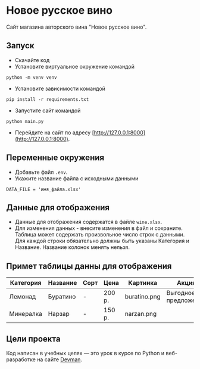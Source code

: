 # Новое русское вино

Сайт магазина авторского вина "Новое русское вино".

## Запуск

- Скачайте код
- Установите виртуальное окружение командой 
```
python -m venv venv
```
- Установите зависимости командой 
```
pip install -r requirements.txt
```
- Запустите сайт командой
```
python main.py
```
- Перейдите на сайт по адресу [http://127.0.0.1:8000](http://127.0.0.1:8000).

## Переменные окружения

- Добавьте файл `.env`.
- Укажите название файла с исходными данными
```
DATA_FILE = 'имя_файла.xlsx'
```

## Данные для отображения

- Данные для отображения содержатся в файле `wine.xlsx`.
- Для изменения данных - внесите изменения в файл и сохраните. 
Таблица может содержать произвольное число строк с данными. Для каждой строки обязательно должны быть указаны Категория и Название.
Название колонок менять нельзя.

## Примет таблицы данны для отображения

Категория | Название | Сорт | Цена   | Картинка | Акция
 --- | --- | --- | --- | --- | ---
Лемонад   | Буратино |   -  | 200 р.| buratino.png | Выгодное предложение
Минералка | Нарзар   |   -  | 150 p.| narzan.png   |

## Цели проекта

Код написан в учебных целях — это урок в курсе по Python и веб-разработке на сайте [Devman](https://dvmn.org).
